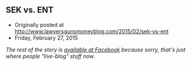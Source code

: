 ## SEK vs. ENT

 * Originally posted at http://www.lawyersgunsmoneyblog.com/2015/02/sek-vs-ent
 * Friday, February 27, 2015

_The rest of the story is [available at Facebook](https://www.facebook.com/scotterickaufman/posts/10103205794938101) because sorry, that's just where people "live-blog" stuff now._